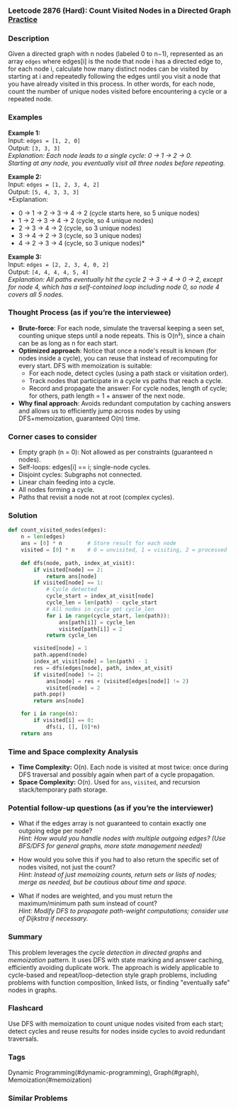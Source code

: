 ### Leetcode 2876 (Hard): Count Visited Nodes in a Directed Graph [Practice](https://leetcode.com/problems/count-visited-nodes-in-a-directed-graph)

### Description  
Given a directed graph with n nodes (labeled 0 to n−1), represented as an array `edges` where edges[i] is the node that node i has a directed edge to, for each node i, calculate how many distinct nodes can be visited by starting at i and repeatedly following the edges until you visit a node that you have already visited in this process. In other words, for each node, count the number of unique nodes visited before encountering a cycle or a repeated node.

### Examples  

**Example 1:**  
Input: `edges = [1, 2, 0]`  
Output: `[3, 3, 3]`  
*Explanation: Each node leads to a single cycle: 0 → 1 → 2 → 0.  
Starting at any node, you eventually visit all three nodes before repeating.*

**Example 2:**  
Input: `edges = [1, 2, 3, 4, 2]`  
Output: `[5, 4, 3, 3, 3]`  
*Explanation:  
- 0 → 1 → 2 → 3 → 4 → 2 (cycle starts here, so 5 unique nodes)  
- 1 → 2 → 3 → 4 → 2 (cycle, so 4 unique nodes)
- 2 → 3 → 4 → 2   (cycle, so 3 unique nodes)
- 3 → 4 → 2 → 3   (cycle, so 3 unique nodes)
- 4 → 2 → 3 → 4   (cycle, so 3 unique nodes)*

**Example 3:**  
Input: `edges = [2, 2, 3, 4, 0, 2]`  
Output: `[4, 4, 4, 4, 5, 4]`  
*Explanation: All paths eventually hit the cycle 2 → 3 → 4 → 0 → 2, except for node 4, which has a self-contained loop including node 0, so node 4 covers all 5 nodes.*

### Thought Process (as if you’re the interviewee)  
- **Brute-force**: For each node, simulate the traversal keeping a seen set, counting unique steps until a node repeats. This is O(n²), since a chain can be as long as n for each start.
- **Optimized approach**: Notice that once a node's result is known (for nodes inside a cycle), you can reuse that instead of recomputing for every start. DFS with memoization is suitable:
  - For each node, detect cycles (using a path stack or visitation order).
  - Track nodes that participate in a cycle vs paths that reach a cycle.
  - Record and propagate the answer: For cycle nodes, length of cycle; for others, path length = 1 + answer of the next node.
- **Why final approach**: Avoids redundant computation by caching answers and allows us to efficiently jump across nodes by using DFS+memoization, guaranteed O(n) time.

### Corner cases to consider  
- Empty graph (n = 0): Not allowed as per constraints (guaranteed n nodes).
- Self-loops: edges[i] == i; single-node cycles.
- Disjoint cycles: Subgraphs not connected.
- Linear chain feeding into a cycle.
- All nodes forming a cycle.
- Paths that revisit a node not at root (complex cycles).

### Solution

```python
def count_visited_nodes(edges):
    n = len(edges)
    ans = [0] * n        # Store result for each node
    visited = [0] * n    # 0 = unvisited, 1 = visiting, 2 = processed
    
    def dfs(node, path, index_at_visit):
        if visited[node] == 2:
            return ans[node]
        if visited[node] == 1:
            # Cycle detected
            cycle_start = index_at_visit[node]
            cycle_len = len(path) - cycle_start
            # All nodes in cycle get cycle_len
            for i in range(cycle_start, len(path)):
                ans[path[i]] = cycle_len
                visited[path[i]] = 2
            return cycle_len

        visited[node] = 1
        path.append(node)
        index_at_visit[node] = len(path) - 1
        res = dfs(edges[node], path, index_at_visit)
        if visited[node] != 2:
            ans[node] = res + (visited[edges[node]] != 2)
            visited[node] = 2
        path.pop()
        return ans[node]

    for i in range(n):
        if visited[i] == 0:
            dfs(i, [], [0]*n)
    return ans
```

### Time and Space complexity Analysis  

- **Time Complexity:** O(n). Each node is visited at most twice: once during DFS traversal and possibly again when part of a cycle propagation.
- **Space Complexity:** O(n). Used for `ans`, `visited`, and recursion stack/temporary path storage.

### Potential follow-up questions (as if you’re the interviewer)  

- What if the edges array is not guaranteed to contain exactly one outgoing edge per node?  
  *Hint: How would you handle nodes with multiple outgoing edges? (Use BFS/DFS for general graphs, more state management needed)*

- How would you solve this if you had to also return the specific set of nodes visited, not just the count?  
  *Hint: Instead of just memoizing counts, return sets or lists of nodes; merge as needed, but be cautious about time and space.*

- What if nodes are weighted, and you must return the maximum/minimum path sum instead of count?  
  *Hint: Modify DFS to propagate path-weight computations; consider use of Dijkstra if necessary.*

### Summary
This problem leverages the *cycle detection in directed graphs* and *memoization* pattern. It uses DFS with state marking and answer caching, efficiently avoiding duplicate work. The approach is widely applicable to cycle-based and repeat/loop-detection style graph problems, including problems with function composition, linked lists, or finding "eventually safe" nodes in graphs.


### Flashcard
Use DFS with memoization to count unique nodes visited from each start; detect cycles and reuse results for nodes inside cycles to avoid redundant traversals.

### Tags
Dynamic Programming(#dynamic-programming), Graph(#graph), Memoization(#memoization)

### Similar Problems
